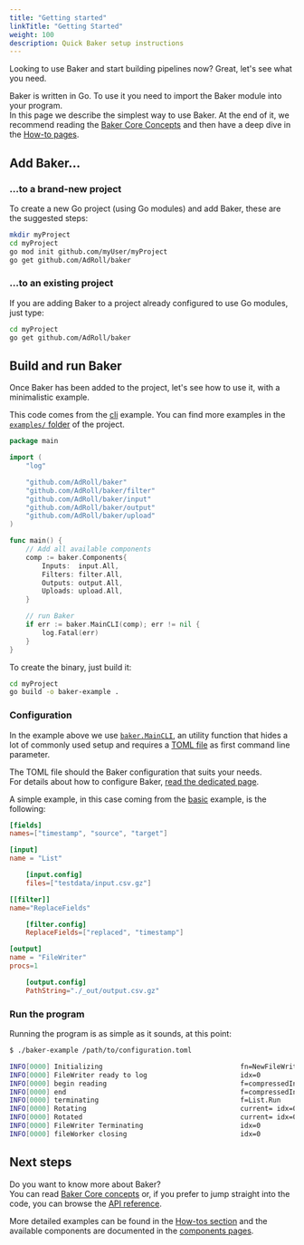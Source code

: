 ```yaml
---
title: "Getting started"
linkTitle: "Getting Started"
weight: 100
description: Quick Baker setup instructions
---
```


Looking to use Baker and start building pipelines now? Great, let's see what you need.

Baker is written in Go. To use it you need to import the Baker module into your program.  
In this page we describe the simplest way to use Baker. At the end of it, we recommend reading the
[Baker Core Concepts](/docs/core-concepts/) and then have a deep dive in the
[How-to pages](/docs/how-tos/).

## Add Baker...

### ...to a brand-new project

To create a new Go project (using Go modules) and add Baker, these are the suggested steps:

```sh
mkdir myProject
cd myProject
go mod init github.com/myUser/myProject
go get github.com/AdRoll/baker
```

### ...to an existing project

If you are adding Baker to a project already configured to use Go modules, just type:

```sh
cd myProject
go get github.com/AdRoll/baker
```

## Build and run Baker

Once Baker has been added to the project, let's see how to use it, with a minimalistic example.

This code comes from the [cli](https://github.com/AdRoll/baker/tree/main/examples/cli)
example. You can find more examples in the
[`examples/` folder]((https://github.com/AdRoll/baker/tree/main/examples/cli)) of the project.

```go
package main

import (
    "log"

    "github.com/AdRoll/baker"
    "github.com/AdRoll/baker/filter"
    "github.com/AdRoll/baker/input"
    "github.com/AdRoll/baker/output"
    "github.com/AdRoll/baker/upload"
)

func main() {
    // Add all available components
    comp := baker.Components{
        Inputs:  input.All,
        Filters: filter.All,
        Outputs: output.All,
        Uploads: upload.All,
    }

    // run Baker
    if err := baker.MainCLI(comp); err != nil {
        log.Fatal(err)
    }
}
```

To create the binary, just build it:

```sh
cd myProject
go build -o baker-example .
```

### Configuration

In the example above we use [`baker.MainCLI`](https://pkg.go.dev/github.com/AdRoll/baker#MainCLI),
an utility function that hides a lot of commonly used setup and requires a
[TOML file](https://github.com/toml-lang/toml) as first command line parameter.

The TOML file should the Baker configuration that suits your needs.  
For details about how to configure Baker,
[read the dedicated page](http://localhost:1313/docs/how-tos/pipeline_configuration/).

A simple example, in this case coming from the
[basic](https://github.com/AdRoll/baker/tree/main/examples/basic/main.go) example, is the following:

```toml
[fields]
names=["timestamp", "source", "target"]

[input]
name = "List"

	[input.config]
	files=["testdata/input.csv.gz"]

[[filter]]
name="ReplaceFields"

	[filter.config]
	ReplaceFields=["replaced", "timestamp"]

[output]
name = "FileWriter"
procs=1

	[output.config]
	PathString="./_out/output.csv.gz"
```

### Run the program

Running the program is as simple as it sounds, at this point:

```sh
$ ./baker-example /path/to/configuration.toml

INFO[0000] Initializing                                  fn=NewFileWriter idx=0
INFO[0000] FileWriter ready to log                       idx=0
INFO[0000] begin reading                                 f=compressedInput.parseFile fn=testdata/input.csv.gz
INFO[0000] end                                           f=compressedInput.parseFile fn=testdata/input.csv.gz
INFO[0000] terminating                                   f=List.Run
INFO[0000] Rotating                                      current= idx=0
INFO[0000] Rotated                                       current= idx=0
INFO[0000] FileWriter Terminating                        idx=0
INFO[0000] fileWorker closing                            idx=0
```

## Next steps

Do you want to know more about Baker?  
You can read [Baker Core concepts](/docs/core-concepts/) or, if you prefer to jump straight into
the code, you can browse the [API reference](https://pkg.go.dev/github.com/AdRoll/baker).

More detailed examples can be found in the [How-tos section](/docs/how-tos/) and the available
components are documented in the [components pages](/docs/components/).
